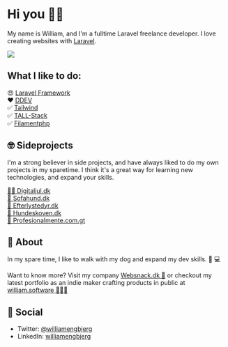 # Hi you 👋🏼

My name is William, and I'm a fulltime Laravel freelance developer. I love creating websites with [Laravel](https://github.com/laravel).


![](https://github-readme-stats.vercel.app/api?username=williamengbjerg&theme=dark&show_icons=true&count_private=true)


## What I like to do: 

😍 [Laravel Framework](https://github.com/laravel) <br>
❤️ [DDEV](https://www.ddev.com/) <br>
✅ [Tailwind](https://github.com/tailwindlabs) <br>
✅ [TALL-Stack](https://tallstack.dev) <br>
✅ [Filamentphp](https://filamentphp.com) <br>



## 🤓 Sideprojects 

I'm a strong believer in side projects, and have always liked to do my own projects in my sparetime. I think it's a great way for learning new technologies, and expand your skills.

[🎅🏻 Digitaljul.dk](https://digitaljul.dk) <br>
[🐶 Sofahund.dk](https://sofahund.dk) <br>
[🚨 Efterlystedyr.dk](https://efterlystedyr.dk) <br>
[🌳 Hundeskoven.dk](https://hundeskoven.dk) <br>
[🧠 Profesionalmente.com.gt](https://profesionalmente.com.gt) <br>



## 🥷 About

In my spare time, I like to walk with my dog and expand my dev skills. 🐶 💻

Want to know more? Visit my company [Websnack.dk 🚀](https://websnack.dk) or checkout my latest portfolio as an indie maker crafting products in public at [william.software 🧑🏻‍💻](https://william.software) 


## 🍺 Social

- Twitter: [@williamengbjerg](https://twitter.com/williamengbjerg)
- LinkedIn: [williamengbjerg](https://www.linkedin.com/in/williamengbjerg/)
